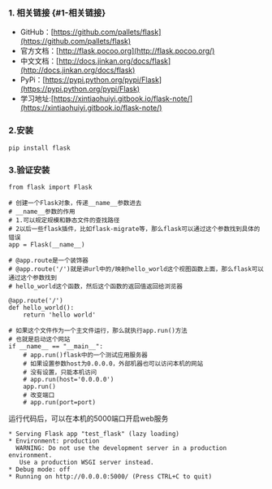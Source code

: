 ### 1. 相关链接 {#1-相关链接}

* GitHub：[https://github.com/pallets/flask](https://github.com/pallets/flask)
* 官方文档：[http://flask.pocoo.org](http://flask.pocoo.org/)
* 中文文档：[http://docs.jinkan.org/docs/flask](http://docs.jinkan.org/docs/flask)
* PyPi：[https://pypi.python.org/pypi/Flask](https://pypi.python.org/pypi/Flask)
* 学习地址:[https://xintiaohuiyi.gitbook.io/flask-note/](https://xintiaohuiyi.gitbook.io/flask-note/)

### 2.安装

```
pip install flask
```

### 3.验证安装

```
from flask import Flask

# 创建一个Flask对象，传递__name__参数进去
# __name__参数的作用
# 1.可以规定规模和静态文件的查找路径
# 2以后一些flask插件，比如flask-migrate等，那么flask可以通过这个参数找到具体的错误
app = Flask(__name__)

# @app.route是一个装饰器
# @app.route('/')就是讲url中的/映射hello_world这个视图函数上面，那么flask可以通过这个参数找到
# hello_world这个函数，然后这个函数的返回值返回给浏览器

@app.route('/')
def hello_world():
    return 'hello world'

# 如果这个文件作为一个主文件运行，那么就执行app.run()方法
# 也就是启动这个网站
if __name__ == "__main__":
    # app.run()flask中的一个测试应用服务器
    # 如果设置参数host为0.0.0.0，外部机器也可以访问本机的网站
    # 没有设置，只能本机访问
    # app.run(host='0.0.0.0')
    app.run()
    # 改变端口
    # app.run(port=port)
```

运行代码后，可以在本机的5000端口开启web服务

```
* Serving Flask app "test_flask" (lazy loading)
* Environment: production
  WARNING: Do not use the development server in a production environment.
   Use a production WSGI server instead.
* Debug mode: off
* Running on http://0.0.0.0:5000/ (Press CTRL+C to quit)
```



